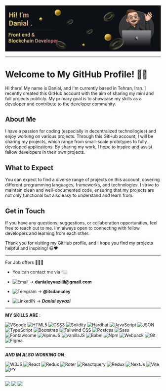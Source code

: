 ![GitHub Readme](https://github.com/danialeyz/danialeyz/blob/main/Make%20your%20README%20(2).png)

-------------------
# Welcome to My GitHub Profile! 👋🏼

Hi there! My name is Danial, and I'm currently based in Tehran, Iran. I recently created this GitHub account with the aim of sharing my mini and full projects publicly. My primary goal is to showcase my skills as a developer and contribute to the developer community.

## About Me

I have a passion for coding (especially in decentralized technollogies) and enjoy working on various projects. Through this GitHub account, I will be sharing my projects, which range from small-scale prototypes to fully developed applications. By sharing my work, I hope to inspire and assist fellow developers in their own projects.

## What to Expect

You can expect to find a diverse range of projects on this account, covering different programming languages, frameworks, and technologies. I strive to maintain clean and well-documented code, ensuring that my projects are not only functional but also easy to understand and learn from.

## Get in Touch

If you have any questions, suggestions, or collaboration opportunities, feel free to reach out to me. I'm always open to connecting with fellow developers and learning from each other.

Thank you for visiting my GitHub profile, and I hope you find my projects helpful and inspiring! 😃❤️

----------
For Job offers 👨🏻‍💻

- You can contact me via 👇🏼

- ![Email](https://img.shields.io/badge/Gmail-D14836?style=for-the-badge&logo=gmail&logoColor=white) → **danialeyvaziiii@gmail.com**

- ![Telegram](https://img.shields.io/badge/Telegram-2CA5E0?style=for-the-badge&logo=telegram&logoColor=white) → **@itsdanialey**

- ![LinkedIN](https://img.shields.io/badge/LinkedIn-0077B5?style=for-the-badge&logo=linkedin&logoColor=white) → ***Danial eyvazi***


-------------------
****MY SKILLS ARE**** :

![VScode](https://img.shields.io/badge/VSCode-0078D4?style=for-the-badge&logo=visual%20studio%20code&logoColor=white)
![HTML5](https://img.shields.io/badge/HTML5-E34F26?style=for-the-badge&logo=html5&logoColor=white)
![CSS3](https://img.shields.io/badge/CSS3-1572B6?style=for-the-badge&logo=css3&logoColor=white)
![Solidity](https://img.shields.io/badge/Solidity-e6e6e6?style=for-the-badge&logo=solidity&logoColor=black)
![Hardhat](https://img.shields.io/badge/Hardhat-e6e6e6?style=for-the-badge&logo=hardhat&logoColor=yellow)
![JavaScript](https://img.shields.io/badge/JavaScript-323330?style=for-the-badge&logo=javascript&logoColor=F7DF1E)
![JSON](https://img.shields.io/badge/json-5E5C5C?style=for-the-badge&logo=json&logoColor=white)
![TypeScript](https://img.shields.io/badge/TypeScript-3178C6?logo=TypeScript&logoColor=white&style=for-the-badge)
![Bootstrap](https://img.shields.io/badge/Bootstrap-563D7C?style=for-the-badge&logo=bootstrap&logoColor=white)
![Tailwind CSS](https://img.shields.io/badge/Tailwind_CSS-38B2AC?style=for-the-badge&logo=tailwind-css&logoColor=white)
![Postcss](https://img.shields.io/badge/postcss-DD3A0A?style=for-the-badge&logo=postcss&logoColor=white)
![Sass](https://img.shields.io/badge/Sass-CC6699?style=for-the-badge&logo=sass&logoColor=white)
![Fontawsome](https://img.shields.io/badge/Font_Awesome-339AF0?style=for-the-badge&logo=fontawesome&logoColor=white)
![AlpineJS](https://img.shields.io/badge/Alpine%20JS-8BC0D0?style=for-the-badge&logo=alpinedotjs&logoColor=black)
![vanillaJS](https://img.shields.io/badge/vanillaJs-3178C6?logo=VanillaJs&logoColor=white&style=for-the-badge)
![Babel](https://img.shields.io/badge/Babel-F9DC3E?style=for-the-badge&logo=babel&logoColor=white)
![Npm](https://img.shields.io/badge/npm-CB3837?style=for-the-badge&logo=npm&logoColor=white)
![Webpack](https://img.shields.io/badge/Webpack-8DD6F9?style=for-the-badge&logo=Webpack&logoColor=white)
![Git](https://img.shields.io/badge/Git-F05032?logo=Git&logoColor=white&style=for-the-badge)
![Figma](https://img.shields.io/badge/Figma-F24E1E?logo=Figma&logoColor=white&style=for-the-badge)

---------------------------------------------------
*****AND IM ALSO WORKING ON***** :

![W3JS](https://img.shields.io/badge/web3.js-F16822?style=for-the-badge&logo=web3.js&logoColor=white)
![React](https://img.shields.io/badge/React-20232A?style=for-the-badge&logo=react&logoColor=61DAFB)
![Redux](https://img.shields.io/badge/Redux-593D88?style=for-the-badge&logo=redux&logoColor=white)
![Roter](https://img.shields.io/badge/React_Router-CA4245?style=for-the-badge&logo=react-router&logoColor=white)
![Reactquery](https://img.shields.io/badge/React_Query-FF4154?style=for-the-badge&logo=React_Query&logoColor=white)
![Redux](https://img.shields.io/badge/Redux-593D88?style=for-the-badge&logo=redux&logoColor=white)
![NextJs](https://img.shields.io/badge/next.js-000000?style=for-the-badge&logo=nextdotjs&logoColor=white)
![Vite](https://img.shields.io/badge/Vite-646CFF?logo=Vite&logoColor=white&style=for-the-badge)
![PY](https://img.shields.io/badge/Python-FFD43B?style=for-the-badge&logo=python&logoColor=blue)

-----------
![](http://github-profile-summary-cards.vercel.app/api/cards/profile-details?username=danialeyz&theme=github_dark)
![](http://github-profile-summary-cards.vercel.app/api/cards/most-commit-language?username=danialeyz&theme=github_dark)
![](http://github-profile-summary-cards.vercel.app/api/cards/productive-time?username=danialeyz&theme=github_dark&utcOffset=8)
